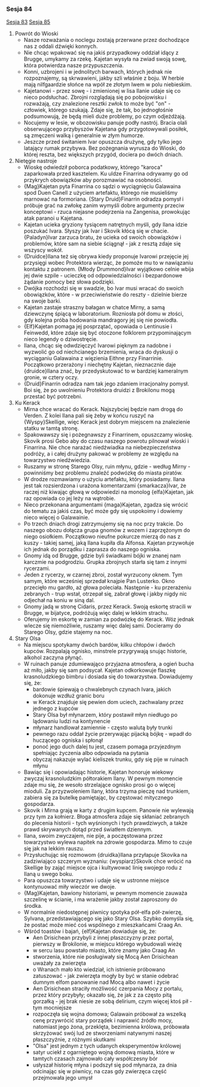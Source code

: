### Sesja 84
[Sesja 83](#sesja-83) [Sesja 85](#sesja-85)
1. Powrót do Wioski
    - Nasze rozważania o noclegu zostają przerwane przez dochodzące nas z oddali dźwięki konnych.
    - Nie chcąc wpakować się na jakiś przypadkowy oddział idący z Brugge, umykamy za rzekę. Kajetan wysyła na zwiad swoją sowę, która potwierdza nasze przypuszczenia.
    - Konni, uzbrojeni i w jednolitych barwach, których jednak nie rozpoznajemy, są skrwawieni, jakby szli właśnie z boju. W herbie mają nilfgaardzie słońce na wpół ze złotym lwem w polu niebieskim.
    - Kajetanowi - przez sowę - i zmienionej w lisa Ilanie udaje się co nieco podsłuchać. Zbrojni rozglądają się po pobojowisku i rozważają, czy znalezione resztki zwłok to może być "on" - człowiek, którego szukają. Zdaje się, że tak, bo jednogłośnie podsumowują, że będą mieli duże problemy, po czym odjeżdżają.
    - Nocujemy w lesie, w obozowisku panuje podły nastrój. Bracia olali obserwującego przybyszów Kajetana gdy przygotowywali posiłek, są zmęczeni walką i generalnie w złym humorze.
    - Jeszcze przed świtaniem Ivar opuszcza drużynę, gdy tylko jego latający rumak przybywa. Bez pożegnania wyrusza do Wioski, do której reszta, bez większych przygód, dociera po dwóch dniach.
2. Nietęgie nastroje
    - Wioskę odwiedził poborca podatkowy, którego "karoca" zaparkowała przed kasztelem. Ku uldze Finarrina odrywamy go od przykrych obowiązków aby porozmawiać na osobności.
    - {Mag}Kajetan pyta Finarrina co sądzi o wyciągnięciu Galawaina spod Duen Canell z użyciem artefaktu, którego nie musieliśmy marnować na formoriana. {Stary Druid}Finarrin odradza pomysł i próbuje grać na zwłokę zanim wymyśli dobre argumenty przeciw konceptowi - rzuca niejasne podejrzenia na Zangenisa, prowokując atak paranoi u Kajetana.
    - Kajetan ucieka gryziony tysiącem natrętnych myśli, gdy Ilana idzie poszukać Ivara. Słyszy jak Ivar i Skovik kłócą się w chacie. {Paladyn}Ivar zarzuca bratu, że ucieka od swoich obowiązków i problemów, które sam na siebie ściągnął - jak z resztą zdaje się wszyscy wokół.
    - {Druidce}Ilana też się obrywa kiedy proponuje Ivarowi przejęcie jej przysięgi wobec Protektora wierząc, że pomoże mu to w nawiązaniu kontaktu z patronem. {Młody Drummond}Ivar wyjątkowo celnie wbija jej dwie szpile - ucieczkę od odpowiedzialności i bezpardonowe żądanie pomocy bez słowa podzięki.
    - Dwójka rozchodzi się w swadzie, bo Ivar musi wracać do swoich obowiązków, które - w przeciwieństwie do reszty - dzielnie bierze na swoje barki.
    - Kajetan zastaje straszny bałagan w chatce Mirny, a samą dziewczynę śpiącą w laboratorium. Rozniosła pół domu w złości, gdy kolejna próba hodowania mandragory jej się nie powiodła.
    - {Elf}Kajetan pomaga jej posprzątać, opowiada o Lentinusie i Feinwedd, które zdaje się być otoczone folklorem przypominającym nieco legendy o dziwostręcie.
    - Ilana, chcąc się odwdzięczyć Ivarowi pięknym za nadobne i wyzwolić go od niechcianego brzemienia, wraca do dyskusji o wyciąganiu Galawaina z więzienia Eithne przy Finarrinie. Początkowo przerażony i niechętny Kajetan, nieznacznie daje {druidce}Ilana znać, by przedyskutować to w bardziej kameralnym gronie, w cztery oczy.
    - {Druid}Finarrin odradza nam tak jego zdaniem irracjonalny pomysł. Boi się, że po uwolnieniu Protektora druidzi z Brokilonu mogą przestać być potrzebni. 
3. Ku Kerack
    - Mirna chce wracać do Kerack. Najszybciej będzie nam drogą do Verden. Z kolei Ilana pali się żeby w końcu ruszyć na {Wyspy}Skellige, więc Kerack jest dobrym miejscem na znalezienie statku w tamtą stronę.
    - Spakowawszy się i pożegnawszy z Finarrinem, opuszczamy wioskę. Skovik prosi Gebo aby do czasu naszego powrotu pilnował wioski i Finarrina. Nie chce narażać niedźwiadka na niebezpieczeństwa podróży, a i całej drużyny pakować w problemy ze względu na towarzystwo niedźwiedzia.
    - Ruszamy w stronę Starego Olsy, ruin młynu, gdzie - według Mirny - powinniśmy bez problemu znaleźć podwózkę do miasta piratów.
    - W drodze rozmawiamy o użyciu artefaktu, który posiadamy. Ilana jest tak rozsierdzona i urażona komentarzami {smarkacza}Ivar, że raczej niż kiwając głową w odpowiedzi na monolog {elfa}Kajetan, jak raz opowiada co jej leży na wątrobie.
    - Nieco przekonana argumentami {maga}Kajetan, zgadza się wrócić do tematu za jakiś czas, być może gdy się uspokoimy i dowiemy nieco więcej o Galawainie.
    - Po trzech dniach drogi zatrzymujemy się na noc przy trakcie. Do naszego obozu dołącza grupa gnomów z wozem i zaprzężonym do niego osiołkiem. Początkowo nieufne pokurcze mierzą do nas z kuszy - takiej samej, jaką Ilana kupiła dla Alfonsa. Kajetan przywołuje ich jednak do porządku i zaprasza do naszego ogniska.
    - Gnomy idą od Brugge, gdzie byli świadkami bójki w znanej nam karczmie na podgrodziu. Grupka zbrojnych starła się tam z innymi rycerzami. 
    - Jeden z rycerzy, w czarnej zbroi, został wyrzucony oknem. Tym samym, które wcześniej sprzedał knajpie Pan Lusterko. Okno przecięło mu gardło, aż głowa poleciała. Następnie - ku przerażeniu zebranych - trup wstał, otrzepał się, zabrał głowę i jakby nigdy nic odjechał na koniu w siną dal.
    - Gnomy jadą w stronę Cidaris, przez Kerack. Swoją eskortę stracili w Brugge, w bijatyce, podróżują więc dalej w lekkim strachu.
    - Oferujemy im eskortę w zamian za podwózkę do Kerack. Wóz jednak wlecze się niemożliwie, ruszamy więc dalej sami. Docieramy do Starego Olsy, gdzie stajemy na noc.
4. Stary Olsa
    - Na miejscu spotykamy dwóch bardów, kilku chłopów i dwóch kupców. Rozpalają ognisko, minstrele przygrywają snując historie, alkohol zaczyna płynąć.
    - W ruinach panuje zdumiewająco przyjazna atmosfera, a ogień bucha aż miło, jakby się sam podsycał. Kajetan odkorkowuje flaszkę krasnoludzkiego bimbru i dosiada się do towarzystwa. Dowiadujemy się, że:
        - bardowie śpiewają o chwalebnych czynach Ivara, jakich dokonuje wzdłuż granic boru
        - w Kerack znajduje się pewien dom uciech, zachwalany przez jednego z kupców
        - Stary Olsa był młynarzem, który postawił młyn niedługo po lądowaniu ludzi na kontynencie
        - młynarz handlował zamiennie - często walutą były trunki
        - pewnego razu oddał życie przerywając pijacką bójkę - wpadł do huczącego ogniska i spłonął
        - ponoć jego duch dalej tu jest, czasem pomaga przyjezdnym spełniając życzenia albo odpowiada na pytania
        - obyczaj nakazuje wylać kieliszek trunku, gdy się pije w ruinach młynu
    - Bawiąc się i opowiadając historie, Kajetan honoruje wiekowy zwyczaj krasnoludzkim półtorakiem Ilany. W pewnym momencie zdaje mu się, że wesoło strzelające ognisko prosi go o więcej mioduli. Za przyzwoleniem Ilany, która trzyma pieczę nad trunkiem, zabiera się za butelkę pamiętając, by częstować mitycznego gospodarza.
    - Skovik i Mirna grają w karty z drugim kupcem. Panowie nie wylewają przy tym za kołnierz. Błoga atmosfera zdaje się skłaniać zebranych do plecenia historii - tych wyśnionych i tych prawdziwych, a także prawd skrywanych dotąd przed światłem dziennym.
    - Ilana, swoim zwyczajem, nie pije, a poczęstowana przez towarzystwo wylewa napitek na zdrowie gospodarza. Mimo to czuje się jak na lekkim rauszu. 
    - Przysłuchując się rozmowom {druidka}Ilana przyłapuje Skovika na zadziwiająco szczerym wyznaniu: {wyspiarz}Skovik chce wrócić na Skellige by zająć miejsce ojca i kultywować linię swojego rodu z Ilaną u swego boku.
    - Para opuszcza towarzystwo i udaje się w ustronne miejsce kontynuować miły wieczór we dwoje.
    - {Mag}Kajetan, bawiony historiami, w pewnym momencie zauważa szczelinę w ścianie, i ma wrażenie jakby został zaproszony do środka.
    - W normalnie niedostępnej piwnicy spotyka pół-elfa pół-zwierzę, Sylvana, przedstawiającego się jako Stary Olsa. Szybko domyśla się, że postać może mieć coś wspólnego z mieszkańcami Craag An.
    - Wśród toastów i bajań, {elf}Kajetan dowiaduje się, że:
        - Aen Drisichean przybyli z innej płaszczyzny przez portal, pierwszy w Brokilonie, w miejscu którego wybudowali wieżę
        - w sercu lasu powstało miasto, które znamy jako Craag An
        - stworzenia, które nie posługiwały się Mocą Aen Drisichean uważały za zwierzęta
        - o Wranach mało kto wiedział, ich istnienie próbowano zatuszować - jak zwierzęta mogły by być w stanie odebrać dumnym elfom panowanie nad Mocą albo nawet i życie
        - Aen Drisichean straciły możliwość czerpania Mocy z portalu, przez który przybyły; okazało się, że jak z za często pitą gorzałką - jej brak niesie ze sobą delirium, czym więcej ktoś pił - tym mocniejsze
        - rozpoczęła się wojna domowa; Galawain próbował za wszelką cenę przywrócić stary porządek i naprawić źródło mocy, natomiast jego żona, przeklęta, bezimienna królowa, próbowała skrzyżować swój lud ze stworzeniami natywnymi naszej płaszczyźnie, z różnymi skutkami
        - "Olsa" jest jednym z tych udanych eksperymentów królowej
        - satyr uciekł z ogarniętego wojną domową miasta, które w tamtych czasach zajmowało cały współczesny bór
        - usłyszał historię młyna i podszył się pod młynarza, za dnia odcinając się w piwnicy, na czas gdy zwierzęca część przejmowała jego umysł


